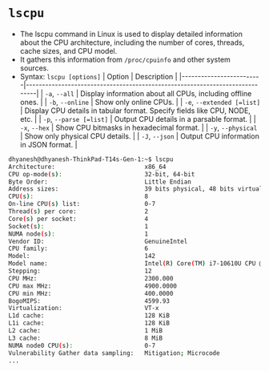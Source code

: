 # `lscpu` 
- The lscpu command in Linux is used to display detailed information about the CPU architecture, including the number of cores, threads, cache sizes, and CPU model.
- It gathers this information from `/proc/cpuinfo` and other system sources.
- Syntax: `lscpu [options]`
| Option                  | Description                                                                 |
|-------------------------|-----------------------------------------------------------------------------|
| `-a`, `--all`           | Display information about all CPUs, including offline ones.                 |
| `-b`, `--online`        | Show only online CPUs.                                                      |
| `-e`, `--extended [=list]` | Display CPU details in tabular format. Specify fields like CPU, NODE, etc.  |
| `-p`, `--parse [=list]` | Output CPU details in a parsable format.                                    |
| `-x`, `--hex`           | Show CPU bitmasks in hexadecimal format.                                    |
| `-y`, `--physical`      | Show only physical CPU details.                                             |
| `-J`, `--json`          | Output CPU information in JSON format.                                      |

```sh
dhyanesh@dhyanesh-ThinkPad-T14s-Gen-1:~$ lscpu
Architecture:                         x86_64
CPU op-mode(s):                       32-bit, 64-bit
Byte Order:                           Little Endian
Address sizes:                        39 bits physical, 48 bits virtual
CPU(s):                               8
On-line CPU(s) list:                  0-7
Thread(s) per core:                   2
Core(s) per socket:                   4
Socket(s):                            1
NUMA node(s):                         1
Vendor ID:                            GenuineIntel
CPU family:                           6
Model:                                142
Model name:                           Intel(R) Core(TM) i7-10610U CPU @ 1.80GHz
Stepping:                             12
CPU MHz:                              2300.000
CPU max MHz:                          4900.0000
CPU min MHz:                          400.0000
BogoMIPS:                             4599.93
Virtualization:                       VT-x
L1d cache:                            128 KiB
L1i cache:                            128 KiB
L2 cache:                             1 MiB
L3 cache:                             8 MiB
NUMA node0 CPU(s):                    0-7
Vulnerability Gather data sampling:   Mitigation; Microcode
...
```

